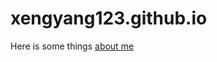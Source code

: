 # xengyang123.github.io
Here is some things [about me](file:///C:/Users/Xeng/Documents/01-github-intro-xengyang123/xengyang123.github.io/aboutme.html)








